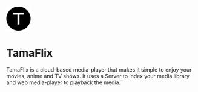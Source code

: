 <img
  src="./public/android-chrome-256x256.png"
  alt="Logo"
  width="64"
  height="64"
/>

# TamaFlix

TamaFlix is a cloud-based media-player that makes it simple to enjoy your movies, anime and TV shows.
It uses a Server to index your media library and web media-player to playback the media.
